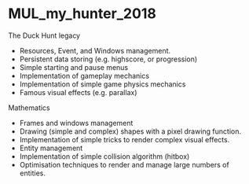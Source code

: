 # MUL_my_hunter_2018
The Duck Hunt legacy

- Resources, Event, and Windows management.
- Persistent data storing (e.g. highscore, or progression)
- Simple starting and pause menus
- Implementation of gameplay mechanics
- Implementation of simple game physics mechanics
- Famous visual effects (e.g. parallax)

Mathematics
- Frames and windows management
- Drawing (simple and complex) shapes with a pixel drawing function.
- Implementation of simple tricks to render complex visual effects.
- Entity management
- Implementation of simple collision algorithm (hitbox)
- Optimisation techniques to render and manage large numbers of entities.

